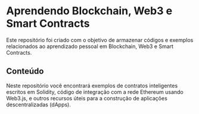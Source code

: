 # Aprendendo Blockchain, Web3 e Smart Contracts

Este repositório foi criado com o objetivo de armazenar códigos e exemplos relacionados ao aprendizado pessoal em Blockchain, Web3 e Smart Contracts.

## Conteúdo

Neste repositório você encontrará exemplos de contratos inteligentes escritos em Solidity, código de integração com a rede Ethereum usando Web3.js, e outros recursos úteis para a construção de aplicações descentralizadas (dApps).